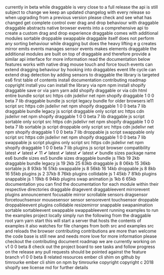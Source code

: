 currently in beta while draggable is very close to a full release the api is still subject to change we keep an updated changelog with every release so when upgrading from a previous version please check and see what has changed get complete control over drag and drop behaviour with draggable draggable abstracts native browser events into a comprehensive api to create a custom drag and drop experience draggable comes with additional modules sortable droppable swappable draggable itself does not perform any sorting behaviour while dragging but does the heavy lifting e g creates mirror emits events manages sensor events makes elements draggable the additional modules are built on top of draggable and therefore provide a similar api interface for more information read the documentation below features works with native drag mouse touch and force touch events can extend dragging behaviour by hooking into draggables event life cycle can extend drag detection by adding sensors to draggable the library is targeted es6 first table of contents install documentation contributing roadmap copyright install you can install the library via npm npm install shopify draggable save or via yarn yarn add shopify draggable or via cdn html entire bundle script src https cdn jsdelivr net npm shopify draggable 1 0 0 beta 7 lib draggable bundle js script legacy bundle for older browsers ie11 script src https cdn jsdelivr net npm shopify draggable 1 0 0 beta 7 lib draggable bundle legacy js script draggable only script src https cdn jsdelivr net npm shopify draggable 1 0 0 beta 7 lib draggable js script sortable only script src https cdn jsdelivr net npm shopify draggable 1 0 0 beta 7 lib sortable js script droppable only script src https cdn jsdelivr net npm shopify draggable 1 0 0 beta 7 lib droppable js script swappable only script src https cdn jsdelivr net npm shopify draggable 1 0 0 beta 7 lib swappable js script plugins only script src https cdn jsdelivr net npm shopify draggable 1 0 0 beta 7 lib plugins js script browser compatibility latest ✔ latest ✔ 11 ✔ latest ✔ latest ✔ latest ✔ bundle sizes package name es6 bundle sizes es5 bundle sizes draggable bundle js 11kb 19 2kb draggable bundle legacy js 19 2kb 25 63kb draggable js 8 06kb 15 36kb sortable js 8 93kb 16 51kb swappable js 8 56kb 16 14kb droppable js 8 8kb 16 55kb plugins js 2 37kb 8 76kb plugins collidable js 1 45kb 7 81kb plugins snappable js 1 19kb 6 94kb plugins swap animation js 1kb 6 65kb documentation you can find the documentation for each module within their respective directories draggable dragevent draggableevent mirrorevent plugins announcement focusable mirror scrollable sensors dragsensor forcetouchsensor mousesensor sensor sensorevent touchsensor droppable droppableevent plugins collidable resizemirror snappable swapanimation sortable sortableevent swappable swappableevent running examples to run the examples project locally simply run the following from the draggable root yarn yarn start this will start a server that hosts the contents of examples it also watches for file changes from both src and examples src and reloads the browser contributing contributions are more than welcome the code base is still new and needs more love for more information please checkout the contributing document roadmap we are currently working on v1 0 0 beta 8 check out the project board to see tasks and follow progress on the release any pull requests should be pointed against the feature branch v1 0 0 beta 8 related resources ember cli shim on github by timrourke ember cli shim on npm by timrourke copyright copyright c 2018 shopify see license md for further details